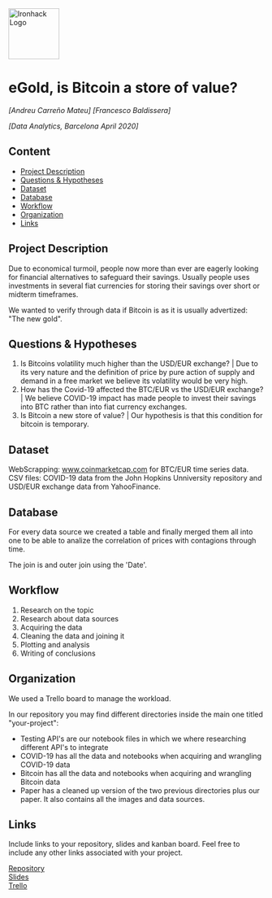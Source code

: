 <img src="https://bit.ly/2VnXWr2" alt="Ironhack Logo" width="100"/>

# eGold, is Bitcoin a store of value?
*[Andreu Carreño Mateu]*
*[Francesco Baldissera]*

*[Data Analytics, Barcelona April 2020]*

## Content
- [Project Description](#project-description)
- [Questions & Hypotheses](#questions-hypotheses)
- [Dataset](#dataset)
- [Database](#database)
- [Workflow](#workflow)
- [Organization](#organization)
- [Links](#links)

## Project Description
Due to economical turmoil, people now more than ever are eagerly looking for financial alternatives to safeguard their savings. Usually people uses investments in several fiat currencies for storing their savings over short or midterm timeframes.

We wanted to verify through data if Bitcoin is as it is usually advertized: "The new gold".

## Questions & Hypotheses
1. Is Bitcoins volatility much higher than the USD/EUR exchange? | Due to its very nature and the definition of price by pure action of supply and demand in a free market we believe its volatility would be very high.
2. How has the Covid-19 affected the BTC/EUR vs the USD/EUR exchange? | We believe COVID-19 impact has made people to invest their savings into BTC rather than into fiat currency exchanges.
3. Is Bitcoin a new store of value? | Our hypothesis is that this condition for bitcoin is temporary.

## Dataset
WebScrapping: www.coinmarketcap.com for BTC/EUR time series data. 
CSV files: COVID-19 data from the John Hopkins Unniversity repository and USD/EUR exchange data from YahooFinance.

## Database
For every data source we created a table and finally merged them all into one to be able to analize the correlation of prices with contagions through time. 

The join is and outer join using the 'Date'.

## Workflow

1. Research on the topic 
2. Research about data sources
3. Acquiring the data
4. Cleaning the data and joining it
5. Plotting and analysis
6. Writing of conclusions

## Organization
We used a Trello board to manage the workload.

In our repository you may find different directories inside the main one titled "your-project":

- Testing API's are our notebook files in which we where researching different API's to integrate
- COVID-19 has all the data and notebooks when acquiring and wrangling COVID-19 data
- Bitcoin has all the data and notebooks when acquiring and wrangling Bitcoin data
- Paper has a cleaned up version of the two previous directories plus our paper. It also contains all the images and data sources.

## Links
Include links to your repository, slides and kanban board. Feel free to include any other links associated with your project.

[Repository](https://github.com/franbaldi/Project-Week-3-Data-Thieves)  
[Slides](https://docs.google.com/presentation/d/14m9l87IHX2SkG-B6DmBPQ70MyIz4mQi395r-5v_Sl3w/edit?usp=sharing)  
[Trello](https://trello.com/invite/b/vfWvzrYl/d981662d8ac98ff9dce4b8edbbc628ce/project-week-3-data-thieves)
